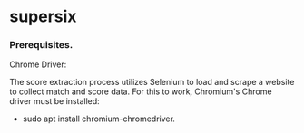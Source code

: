 # supersix

### Prerequisites.

Chrome Driver:

The score extraction process utilizes Selenium to load and scrape a website to collect match and score data. For this to work, Chromium's Chrome driver must be installed:
  - sudo apt install chromium-chromedriver.
  
